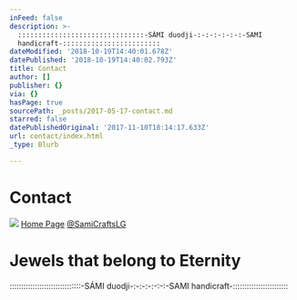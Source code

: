 ```yaml
---
inFeed: false
description: >-
  :::::::::::::::::::::::::::::::-SÁMI duodji-:-:-:-:-:-:-SAMI
  handicraft-::::::::::::::::::::::::
dateModified: '2018-10-19T14:40:01.678Z'
datePublished: '2018-10-19T14:40:02.793Z'
title: Contact
author: []
publisher: {}
via: {}
hasPage: true
sourcePath: _posts/2017-05-17-contact.md
starred: false
datePublishedOriginal: '2017-11-10T18:14:17.633Z'
url: contact/index.html
_type: Blurb

---
```

# Contact
![](https://the-grid-user-content.s3-us-west-2.amazonaws.com/e2166030-7b15-4303-83e6-b2d6cce4960a.png)
[Home Page][0]
[@SamiCraftsLG][1]

# Jewels that belong to Eternity

:::::::::::::::::::::::::::::::-SÁMI duodji-:-:-:-:-:-:-SAMI handicraft-::::::::::::::::::::::::

[0]: https://thegrid.ai/lgsamicrafts/
[1]: https://twitter.com/SamiCraftsLG